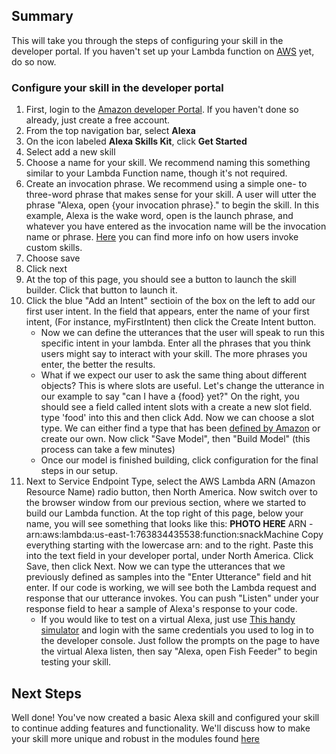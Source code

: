 ## Summary
This will take you through the steps of configuring your skill in the developer portal. If you haven't set up your Lambda function on [AWS](../aws) yet, do so now.

### Configure your skill in the developer portal
1. First, login to the [Amazon developer Portal](https://developer.amazon.com/login.html).  If you haven't done so already, just create a free account.
1. From the top navigation bar, select **Alexa**
1. On the icon labeled **Alexa Skills Kit**, click **Get Started**
1. Select add a new skill
1. Choose a name for your skill. We recommend naming this something similar to your Lambda Function name, though it's not required.
1. Create an invocation phrase. We recommend using a simple one- to three-word phrase that makes sense for your skill. A user will utter the phrase "Alexa, open {your invocation phrase}." to begin the skill.  In this example, Alexa is the wake word, open is the launch phrase, and whatever you have entered as the invocation name will be the invocation name or phrase. [Here](https://developer.amazon.com/public/solutions/alexa/alexa-skills-kit/docs/supported-phrases-to-begin-a-conversation) you can find more info on how users invoke custom skills.
1. Choose save
1. Click next
1. At the top of this page, you should see a button to launch the skill builder. Click that button to launch it.
1. Click the blue "Add an Intent" sectioin of the box on the left to add our first user intent. In the field that appears, enter the name of your first intent, (For instance, myFirstIntent) then click the Create Intent button. 
    - Now we can define the utterances that the user will speak to run this specific intent in your lambda. Enter all the phrases that you think users might say to interact with your skill. The more phrases you enter, the better the results.
    - What if we expect our user to ask the same thing about different objects? This is where slots are useful. Let's change the utterance in our example to say "can I have a {food} yet?" On the right, you should see a field called intent slots with a create a new slot field. type 'food' into this and then click Add. Now we can choose a slot type.  We can either find a type that has been [defined by Amazon](https://developer.amazon.com/public/solutions/alexa/alexa-skills-kit/docs/built-in-intent-ref/slot-type-reference#list-types) or create our own. Now click "Save Model", then "Build Model" (this process can take a few minutes)
    - Once our model is finished building, click configuration for the final steps in our setup. 
1. Next to Service Endpoint Type, select the AWS Lambda ARN (Amazon Resource Name) radio button, then North America. Now switch over to the browser window from our previous section, where we started to build our Lambda function. At the top right of this page, below your name, you will see something that looks like this: **PHOTO HERE** ARN - arn:aws:lambda:us-east-1:763834435538:function:snackMachine Copy everything starting with the lowercase arn: and to the right. Paste this into the text field in your developer portal, under North America. Click Save, then click Next.  Now we can type the utterances that we previously defined as samples into the "Enter Utterance" field and hit enter. If our code is working, we will see both the Lambda request and response that our utterance invokes.  You can push "Listen" under your response field to hear a sample of Alexa's response to your code.  
    - If you would like to test on a virtual Alexa, just use [This handy simulator](https://echosim.io/) and login with the same credentials you used to log in to the developer console. Just follow the prompts on the page to have the virtual Alexa listen, then say "Alexa, open Fish Feeder" to begin testing your skill.  

## Next Steps
Well done! You've now created a basic Alexa skill and configured your skill to continue adding features and functionality. We'll discuss how to make your skill more unique and robust in the modules found [here](https://github.com/voicehacks/modules)
